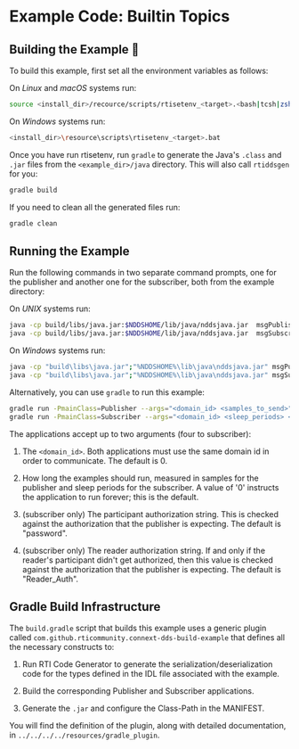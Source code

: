 # Example Code: Builtin Topics

## Building the Example :wrench:

To build this example, first set all the environment variables as follows:

On *Linux* and *macOS* systems run:

```sh
source <install_dir>/recource/scripts/rtisetenv_<target>.<bash|tcsh|zsh>
```

On *Windows* systems run:

```sh
<install_dir>\resource\scripts\rtisetenv_<target>.bat
```

Once you have run rtisetenv, run `gradle` to generate the Java's `.class`
and `.jar` files from the `<example_dir>/java` directory. This will also call
`rtiddsgen` for you:

```sh
gradle build
```

If you need to clean all the generated files run:

```sh
gradle clean
```

## Running the Example

Run the following commands in two separate command prompts, one for the
publisher and another one for the subscriber, both from the example directory:

On *UNIX* systems run:

```sh
java -cp build/libs/java.jar:$NDDSHOME/lib/java/nddsjava.jar  msgPublisher  <domain_id> <samples_to_send>
java -cp build/libs/java.jar:$NDDSHOME/lib/java/nddsjava.jar  msgSubscriber <domain_id> <sleep_periods> <participant_auth> <reader_auth>
```

On *Windows* systems run:

```sh
java -cp "build\libs\java.jar";"%NDDSHOME%\lib\java\nddsjava.jar" msgPublisher <domain_id> <samples_to_send>
java -cp "build\libs\java.jar";"%NDDSHOME%\lib\java\nddsjava.jar" msgSubscriber <domain_id> <sleep_periods> <participant_auth> <reader_auth>
```

Alternatively, you can use `gradle` to run this example:

```sh
gradle run -PmainClass=Publisher --args="<domain_id> <samples_to_send>"
gradle run -PmainClass=Subscriber --args="<domain_id> <sleep_periods> <participant_auth> <reader_auth>"
```

The applications accept up to two arguments (four to subscriber):

1.  The `<domain_id>`. Both applications must use the same domain id in order
to communicate. The default is 0.

2.  How long the examples should run, measured in samples for the publisher and
sleep periods for the subscriber. A value of '0' instructs the application to
run forever; this is the default.

3.  (subscriber only) The participant authorization string. This is checked
against the authorization that the publisher is expecting. The default is
"password".

4.  (subscriber only) The reader authorization string. If and only if the
reader's participant didn't get authorized, then this value is checked against
the authorization that the publisher is expecting. The default is
"Reader_Auth".

## Gradle Build Infrastructure

The `build.gradle` script that builds this example uses a generic plugin called
`com.github.rticommunity.connext-dds-build-example` that defines all the
necessary constructs to:

1.  Run RTI Code Generator to generate the serialization/deserialization code
for the types defined in the IDL file associated with the example.

2.  Build the corresponding Publisher and Subscriber applications.

3.  Generate the `.jar` and configure the Class-Path in the MANIFEST.

You will find the definition of the plugin, along with detailed
documentation, in `../../../../resources/gradle_plugin`.
